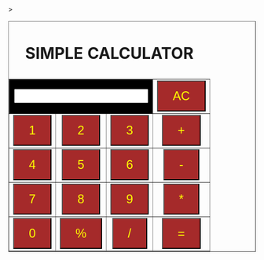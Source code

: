 <html>
<head>
<style>
.b{background-color:brown;
color:yellow;
padding:15px 30px;
text-align:center;
font-size:25px;
}
.t{font-size:20px}
.h{background-color:green
color:white;}
</style>
<script>
function ac()
{
document.getElementById("res").value="";
}
function show(input)
{
document.getElementById("res").value+=input;
}
function cal()
{
var output= eval(document.getElementById("res").value);
document.getElementById("res").value=output;
}
</script>
</head>
<body>
<table border="1" cellspacing="5px" cellpadding="5px">>
<caption><h1 class="h">SIMPLE CALCULATOR</h1></caption>
<tr>
<td colspan="3" align="center" bgcolor="black"><input type="text" class="t" id="res"></td>
<td align="center"><button class="b" onclick="ac()">AC</button></td>
</tr>
<tr>
<td align="center"><button class="b" onclick="show('1')">1</button></td>
<td align="center"><button class="b" onclick="show('2')">2</button></td>
<td align="center"><button class="b" onclick="show('3')">3</button></td>
<td align="center"><button class="b"onclick="show('+')">+</button></td>
</tr>
<tr>
<td align="center"><button class="b" onclick="show('4')">4</button></td>
<td align="center"><button class="b" onclick="show('5')">5</button></td>
<td align="center"><button class="b" onclick="show('6')">6</button></td>
<td align="center"><button class="b" onclick="show('-')">-</button></td>
</tr>
<tr>
<td align="center"><button class="b" onclick="show('7')">7</button></td>
<td align="center"><button class="b" onclick="show('8')">8</button></td>
<td align="center"><button class="b" onclick="show('9')">9</button></td>
<td align="center"><button class="b" onclick="show('*')">*</button></td>
</tr>
<tr>
<td align="center"><button class="b" onclick="show('0')">0</button></td>
<td align="center"><button class="b" onclick="show('%')">%</button></td>
<td align="center"><button class="b" onclick="show('/')">/</button></td>
<td align="center"><button class="b" onclick="cal()">=</button></td>
</tr>
</body>
</html>
